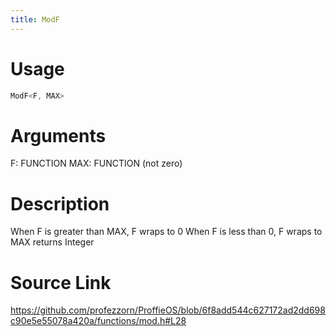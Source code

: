 ```yaml
---
title: ModF
---
```


# Usage
```cpp
ModF<F, MAX>
```

# Arguments
F: FUNCTION
MAX: FUNCTION (not zero)

# Description
When F is greater than MAX, F wraps to 0
When F is less than 0, F wraps to MAX
returns Integer

# Source Link
https://github.com/profezzorn/ProffieOS/blob/6f8add544c627172ad2dd698c90e5e55078a420a/functions/mod.h#L28
